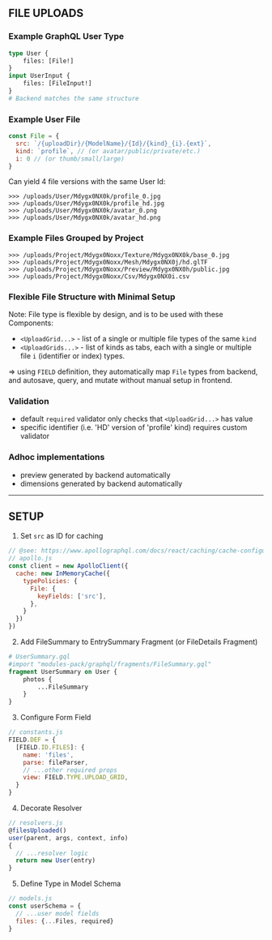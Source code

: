 ## FILE UPLOADS

### Example GraphQL User Type

```graphql
type User {
    files: [File!]
}
input UserInput {
    files: [FileInput!]
}
# Backend matches the same structure
```

### Example User File

```js
const File = {
  src: `/{uploadDir}/{ModelName}/{Id}/{kind}_{i}.{ext}`,
  kind: `profile`, // (or avatar/public/private/etc.)
  i: 0 // (or thumb/small/large)
}
```

Can yield 4 file versions with the same User Id:

```shell
>>> /uploads/User/Mdygx0NX0k/profile_0.jpg
>>> /uploads/User/Mdygx0NX0k/profile_hd.jpg
>>> /uploads/User/Mdygx0NX0k/avatar_0.png
>>> /uploads/User/Mdygx0NX0k/avatar_hd.png
```

### Example Files Grouped by Project

```shell
>>> /uploads/Project/Mdygx0Noxx/Texture/Mdygx0NX0k/base_0.jpg
>>> /uploads/Project/Mdygx0Noxx/Mesh/Mdygx0NX0j/hd.glTF
>>> /uploads/Project/Mdygx0Noxx/Preview/Mdygx0NX0h/public.jpg
>>> /uploads/Project/Mdygx0Noxx/Csv/Mdygx0NX0i.csv
```

### Flexible File Structure with Minimal Setup

Note: File type is flexible by design, and is to be used with these Components:

- `<UploadGrid...>` - list of a single or multiple file types of the same `kind`
- `<UploadGrids...>` - list of kinds as tabs, each with a single or multiple file `i` (identifier or index) types.

=> using `FIELD` definition, they automatically map `File` types from backend, and autosave, query, and mutate without
manual setup in frontend.

### Validation

- default `required` validator only checks that `<UploadGrid...>` has value
- specific identifier (i.e. 'HD' version of 'profile' kind) requires custom validator

### Adhoc implementations

- preview generated by backend automatically
- dimensions generated by backend automatically

-----------------------------------------------------------------------------

## SETUP

1. Set `src` as ID for caching

```js
// @see: https://www.apollographql.com/docs/react/caching/cache-configuration/#typepolicy-fields
// apollo.js
const client = new ApolloClient({
  cache: new InMemoryCache({
    typePolicies: {
      File: {
        keyFields: ['src'],
      },
    }
  })
})
```

2. Add FileSummary to EntrySummary Fragment (or FileDetails Fragment)

```graphql
# UserSummary.gql
#import "modules-pack/graphql/fragments/FileSummary.gql"
fragment UserSummary on User {
    photos {
        ...FileSummary
    }
}
```

3. Configure Form Field

```js
// constants.js
FIELD.DEF = {
  [FIELD.ID.FILES]: {
    name: 'files',
    parse: fileParser,
    // ...other required props
    view: FIELD.TYPE.UPLOAD_GRID,
  }
}
```

4. Decorate Resolver

```js
// resolvers.js
@filesUploaded()
user(parent, args, context, info)
{
  // ...resolver logic
  return new User(entry)
}
```

5. Define Type in Model Schema

```js
// models.js
const userSchema = {
  // ...user model fields
  files: {...Files, required}
}
```

